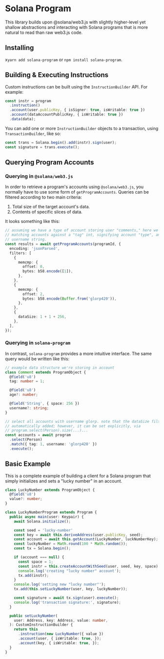 # Solana Program

This library builds upon @solana/web3.js with slightly higher-level yet shallow
abstractions and interacting with Solana programs that is more natural to read
than raw web3.js code.

## Installing

x`yarn add solana-program` or `npm install solana-program`.

## Building & Executing Instructions

Custom instructions can be built using the `InstructionBuilder` API. For example:

```typescript
const instr = program
  .instruction()
  .account(user.publicKey, { isSigner: true, isWritable: true })
  .account(dataAccountPublicKey, { isWritable: true })
  .data(data);
```

You can add one or more `InstructionBuilder` objects to a transaction, using
`TransactionBuilder`, like so:

```typescript
const trans = Solana.begin().add(instr).sign(user);
const signature = trans.execute();
```

## Querying Program Accounts

### Querying in `@solana/web3.js`

In order to retrieve a program's accounts using `@solana/web3.js`, you
normally have to use some form of `getProgramAccounts`. Queries can be filtered
according to two main criteria:

1. Total size of the target account's data.
2. Contents of specific slices of data.

It looks something like this:

```typescript
// assuming we have a type of account storing user "comments," here we are
// matching accounts against a "tag" int, signifying account "type", and a
// username string.
const results = await getProgramAccounts(programId, {
  encoding: 'jsonParsed',
  filters: [
    {
      memcmp: {
        offset: 0,
        bytes: b58.encode([1]),
      },
    },
    {
      memcmp: {
        offset: 2,
        bytes: b58.encode(Buffer.from('glorp420')),
      },
    },
    {
      dataSize: 1 + 1 + 256,
    },
  ],
});
```

### Querying in `solana-program`

In contrast, `solana-program` provides a more intuitive interface. The same
query would be written like this:

```typescript
// example data structure we're storing in account
class Comment extends ProgramObject {
  @field('u8')
  tag: number = 1;

  @field('u8')
  age?: number;

  @field('String', { space: 256 })
  username?: string;
}

// select all accounts with username glorp. note that the dataSize filter is
// automatically added; however, it can be set explicitly, via
// program.select(Person).size(...)...
const accounts = await program
  .select(Person)
  .match({ tag: 1, username: 'glorp420' })
  .execute();
```

## Basic Example

This is a complete example of building a client for a Solana program that simply
initializes and sets a "lucky number" in an account.

```typescript
class LuckyNumber extends ProgramObject {
  @field('u8')
  value?: number;
}

class LuckyNumberProgram extends Program {
  public async main(user: Keypair) {
    await Solana.initialize();

    const seed = 'lucky-number'
    const key = await this.deriveAddress(user.publicKey, seed);
    const account = await this.getAccount(LuckyNumber, luckNumberKey);
    const luckyNumber = Math.round(100 * Math.random());
    const tx = Solana.begin();

    if (account === null) {
      const space = 1;
      const instr = this.createAccountWithSeed(user, seed, key, space)
      console.log('creating "lucky number" account');
      tx.add(instr);
    }
    console.log('setting new "lucky number"');
    tx.add(this.setLuckyNumber(user, key, luckyNumber));

    const signature = await tx.sign(user).execute();
    console.log('transaction signature:', signature);
  }

  public setLuckyNumber(
    user: Address, key: Address, value: number,
  ): CustomInstructionBuilder {
    return this
      .instruction(new LuckyNumber({ value })
      .account(user, { isWritable: true, });
      .account(key, { isWritable: true, });
  }
}

```
